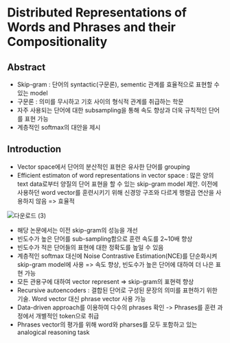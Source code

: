 # Distributed Representations of Words and Phrases and their Compositionality

## Abstract
- Skip-gram : 단어의 syntactic(구문론), sementic 관계를 효율적으로 표현할 수 있는 model
- 구문론 : 의미를 무시하고 기호 사이의 형식적 관계를 취급하는 학문
- 자주 사용되는 단어에 대한 subsampling을 통해 속도 향상과 더욱 규칙적인 단어를 표현 가능
- 계층적인 softmax의 대안을 제시

## Introduction
- Vector space에서 단어의 분산적인 표현은 유사한 단어를 grouping
- Efficient estimaton of word representations in vector space : 많은 양의 text data로부터 양질의 단어 표현을 할 수 있는 skip-gram model 제안. 이전에 사용하던 word vector를 훈련시키기 위해 신경망 구조와 다르게 행렬곱 연산을 사용하지 않음 => 효율적
 
![다운로드 (3)](https://user-images.githubusercontent.com/80622859/189517486-d740dfbb-028b-475e-b75b-7b776ae1c51b.png)

- 해당 논문에서는 이전 skip-gram의 성능을 개선
- 빈도수가 높은 단어를 sub-sampling함으로 훈련 속도를 2~10배 향상
- 빈도수가 적은 단어들의 표현에 대한 정확도를 높일 수 있음
- 계층적인 softmax 대신에 Noise Contrastive Estimation(NCE)를 단순화시켜 skip-gram model에 사용 => 속도 향상, 빈도수가 높은 단어에 대하여 더 나은 표현 가능
- 모든 관용구에 대하여 vector represent => skip-gram의 표현력 향상
- Recursive autoencoders : 결합된 단어로 구성된 문장의 의미를 표현하기 위한 기술. Word vector 대신 phrase vector 사용 가능
- Data-driven approach를 이용하여 다수의 phrases 확인 -> Phrases를 훈련 과정에서 개별적인 token으로 취급
- Phrases vector의 평가를 위해 word와 pharses를 모두 포함하고 있는 analogical reasoning task 
